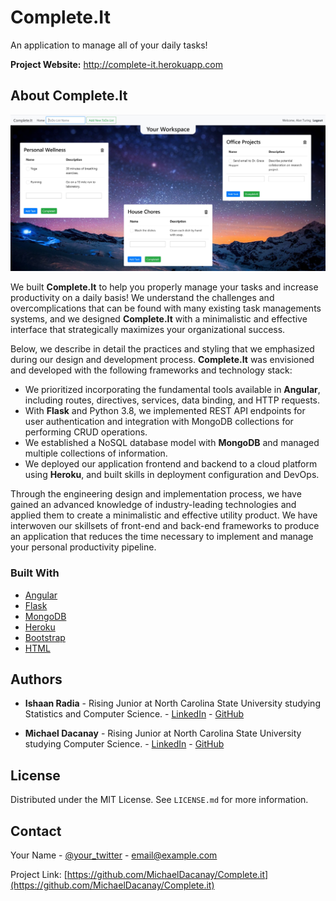 # Complete.It
An application to manage all of your daily tasks!

<strong>Project Website:</strong> http://complete-it.herokuapp.com

<!-- TABLE OF CONTENTS -->
<!--
## Table of Contents

* [About the Project](#about-the-project)
  * [Built With](#built-with)
* [Authors](#authors)
* [License](#license)
* [Contact](#contact)
-->

<!-- ABOUT THE PROJECT -->
## About Complete.It

![Complete.It Screenshot](images/CompleteItImage.JPG)

We built <strong>Complete.It</strong> to help you properly manage your tasks and increase productivity on a daily basis! We understand the challenges and overcomplications that can be found with many existing task managements systems, and we designed <strong>Complete.It</strong> with a minimalistic and effective interface that strategically maximizes your organizational success.

Below, we describe in detail the practices and styling that we emphasized during our design and development process. 
<strong>Complete.It</strong> was envisioned and developed with the following frameworks and technology stack:
* We prioritized incorporating the fundamental tools available in <strong>Angular</strong>, including routes, directives, services, data binding, and HTTP requests.
* With <strong>Flask</strong> and Python 3.8, we implemented REST API endpoints for user authentication and integration with MongoDB collections for performing CRUD operations.
* We established a NoSQL database model with <strong>MongoDB</strong> and managed multiple collections of information.
* We deployed our application frontend and backend to a cloud platform using <strong>Heroku</strong>, and built skills in deployment configuration and DevOps.

Through the engineering design and implementation process, we have gained an advanced knowledge of industry-leading technologies and applied them to create a minimalistic and effective utility product. We have interwoven our skillsets of front-end and back-end frameworks to produce an application that reduces the time necessary to implement and manage your personal productivity pipeline.

### Built With
* [Angular](https://angular.io)
* [Flask](https://pypi.org/project/Flask)
* [MongoDB](https://www.mongodb.com)
* [Heroku](https://www.heroku.com)
* [Bootstrap](https://getbootstrap.com)
* [HTML](https://html.com)

<!-- CONTRIBUTING -->
## Authors

* **Ishaan Radia** - Rising Junior at North Carolina State University studying Statistics and Computer Science. - [LinkedIn](https://linkedin.com/in/ishaan-radia) - [GitHub](https://github.com/iiradia)

* **Michael Dacanay** - Rising Junior at North Carolina State University studying Computer Science. - [LinkedIn](https://linkedin.com/in/michael-dacanay) - [GitHub](https://github.com/MichaelDacanay)

<!-- LICENSE -->
## License

Distributed under the MIT License. See ```LICENSE.md``` for more information.

<!-- CONTACT -->
## Contact

Your Name - [@your_twitter](https://twitter.com/your_username) - email@example.com

Project Link: [https://github.com/MichaelDacanay/Complete.it](https://github.com/MichaelDacanay/Complete.it)
